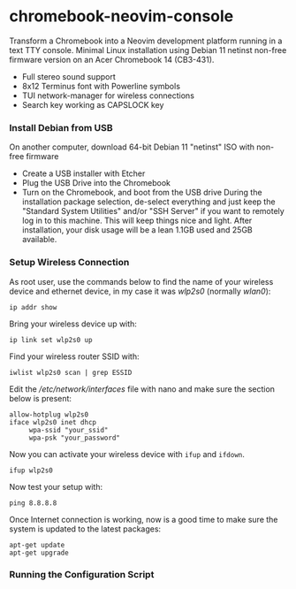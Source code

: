 # chromebook-neovim-console
Transform a Chromebook into a Neovim development platform running in a text TTY console. Minimal Linux installation using Debian 11 netinst non-free firmware version on an Acer Chromebook 14 (CB3-431).

- Full stereo sound support
- 8x12 Terminus font with Powerline symbols
- TUI network-manager for wireless connections
- Search key working as CAPSLOCK key

### Install Debian from USB

On another computer, download 64-bit Debian 11 "netinst" ISO with non-free firmware
- Create a USB installer with Etcher
- Plug the USB Drive into the Chromebook
- Turn on the Chromebook, and boot from the USB drive
During the installation package selection, de-select everything and just keep the "Standard System Utilities" and/or "SSH Server" if you want to remotely log in to this machine. This will keep things nice and light. After installation, your disk usage will be a lean 1.1GB used and 25GB available.

### Setup Wireless Connection

As root user, use the commands below to find the name of your wireless device and ethernet device, in my case it was *wlp2s0* (normally *wlan0*):

`ip addr show`

Bring your wireless device up with:

`ip link set wlp2s0 up`

Find your wireless router SSID with:

`iwlist wlp2s0 scan | grep ESSID`

Edit the */etc/network/interfaces* file with nano and make sure the section below is present:
```
allow-hotplug wlp2s0
iface wlp2s0 inet dhcp
     wpa-ssid "your_ssid"
     wpa-psk "your_password"
```
Now you can activate your wireless device with `ifup` and `ifdown`.

`ifup wlp2s0`

Now test your setup with:

`ping 8.8.8.8`

Once Internet connection is working, now is a good time to make sure the system is updated to the latest packages:
```
apt-get update
apt-get upgrade
```
### Running the Configuration Script
